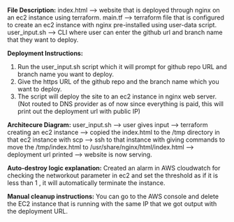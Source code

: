 
**File Description:**
index.html --> website that is deployed through nginx on an ec2 instance using terraform.
main.tf --> terraform file that is configured to create an ec2 instance with nginx pre-installed using user-data script.
user_input.sh --> CLI where user can enter the github url and branch name that they want to deploy.

**Deployment Instructions:**
1. Run the user_input.sh script which it will prompt for github repo URL and branch name you want to deploy.
2. Give the https URL of the github repo and the branch name which you want to deploy.
3. The script will deploy the site to an ec2 instance in nginx web server. (Not routed to DNS provider as of now since everything is paid, this will print out the deployment url with public IP)

**Architecure Diagram:**
user_input.sh --> user gives input --> terraform creating an ec2 instance --> copied the index.html to the /tmp directory in that ec2 instance with scp --> ssh to that instance with giving commands to move the /tmp/index.html to /usr/share/nginx/html/index.html --> deployment url printed --> website is now serving.

**Auto-destroy logic explanation:**
        Created an alarm in AWS cloudwatch for checking the networkout parameter in ec2 and set the threshold as if it is less than 1 , it will automatically terminate the instance.

**Manual cleanup instructions:**
        You can go to the AWS console and delete the EC2 instance that is running with the same IP that we got output with the deployment URL.
